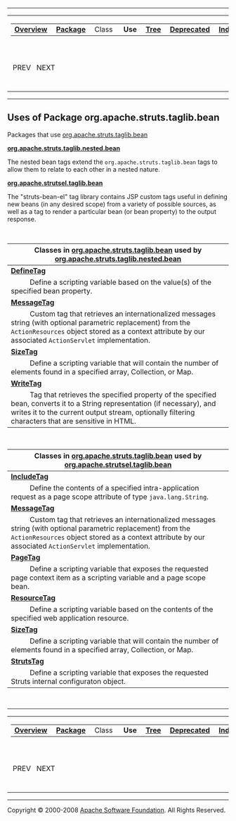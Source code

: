 ------------------------------------------------------------------------

<span id="navbar_top"></span> [](#skip-navbar_top "Skip navigation links")

<table>
<colgroup>
<col width="50%" />
<col width="50%" />
</colgroup>
<tbody>
<tr class="odd">
<td align="left"><span id="navbar_top_firstrow"></span>
<table>
<tbody>
<tr class="odd">
<td align="left"><a href="../../../../../overview-summary.html.md"><strong>Overview</strong></a> </td>
<td align="left"><a href="package-summary.html.md"><strong>Package</strong></a> </td>
<td align="left">Class </td>
<td align="left"> <strong>Use</strong> </td>
<td align="left"><a href="package-tree.html.md"><strong>Tree</strong></a> </td>
<td align="left"><a href="../../../../../deprecated-list.html.md"><strong>Deprecated</strong></a> </td>
<td align="left"><a href="../../../../../index-all.html.md"><strong>Index</strong></a> </td>
<td align="left"><a href="../../../../../help-doc.html.md"><strong>Help</strong></a> </td>
</tr>
</tbody>
</table></td>
<td align="left"></td>
</tr>
<tr class="even">
<td align="left"> PREV   NEXT</td>
<td align="left"><a href="../../../../../index.html.md?org/apache/struts/taglib/bean/package-use.html"><strong>FRAMES</strong></a>    <a href="package-use.html"><strong>NO FRAMES</strong></a>    
<a href="../../../../../allclasses-noframe.html.md"><strong>All Classes</strong></a></td>
</tr>
</tbody>
</table>

<span id="skip-navbar_top"></span>

------------------------------------------------------------------------

**Uses of Package
 org.apache.struts.taglib.bean**
--------------------------------

Packages that use [org.apache.struts.taglib.bean](../../../../../org/apache/struts/taglib/bean/package-summary.html.md)

[**org.apache.struts.taglib.nested.bean**](#org.apache.struts.taglib.nested.bean)

The nested bean tags extend the `org.apache.struts.taglib.bean` tags to allow them to relate to each other in a nested nature. 

[**org.apache.strutsel.taglib.bean**](#org.apache.strutsel.taglib.bean)

The "struts-bean-el" tag library contains JSP custom tags useful in defining new beans (in any desired scope) from a variety of possible sources, as well as a tag to render a particular bean (or bean property) to the output response. 

 

<span id="org.apache.struts.taglib.nested.bean"></span>

| Classes in [org.apache.struts.taglib.bean](../../../../../org/apache/struts/taglib/bean/package-summary.html.md) used by [org.apache.struts.taglib.nested.bean](../../../../../org/apache/struts/taglib/nested/bean/package-summary.html)     |
|--------------------------------------------------------------------------------------------------------------------------------------------------------------------------------------------------------------------------------------------|
| **[**DefineTag**](../../../../../org/apache/struts/taglib/bean/class-use/DefineTag.html.md#org.apache.struts.taglib.nested.bean)**                                                                                                            
            Define a scripting variable based on the value(s) of the specified bean property.                                                                                                                                                |
| **[**MessageTag**](../../../../../org/apache/struts/taglib/bean/class-use/MessageTag.html.md#org.apache.struts.taglib.nested.bean)**                                                                                                          
            Custom tag that retrieves an internationalized messages string (with optional parametric replacement) from the `ActionResources` object stored as a context attribute by our associated `ActionServlet` implementation.          |
| **[**SizeTag**](../../../../../org/apache/struts/taglib/bean/class-use/SizeTag.html.md#org.apache.struts.taglib.nested.bean)**                                                                                                                
            Define a scripting variable that will contain the number of elements found in a specified array, Collection, or Map.                                                                                                             |
| **[**WriteTag**](../../../../../org/apache/struts/taglib/bean/class-use/WriteTag.html.md#org.apache.struts.taglib.nested.bean)**                                                                                                              
            Tag that retrieves the specified property of the specified bean, converts it to a String representation (if necessary), and writes it to the current output stream, optionally filtering characters that are sensitive in HTML.  |

 

<span id="org.apache.strutsel.taglib.bean"></span>

| Classes in [org.apache.struts.taglib.bean](../../../../../org/apache/struts/taglib/bean/package-summary.html.md) used by [org.apache.strutsel.taglib.bean](../../../../../org/apache/strutsel/taglib/bean/package-summary.html)       |
|------------------------------------------------------------------------------------------------------------------------------------------------------------------------------------------------------------------------------------|
| **[**IncludeTag**](../../../../../org/apache/struts/taglib/bean/class-use/IncludeTag.html.md#org.apache.strutsel.taglib.bean)**                                                                                                       
            Define the contents of a specified intra-application request as a page scope attribute of type `java.lang.String`.                                                                                                       |
| **[**MessageTag**](../../../../../org/apache/struts/taglib/bean/class-use/MessageTag.html.md#org.apache.strutsel.taglib.bean)**                                                                                                       
            Custom tag that retrieves an internationalized messages string (with optional parametric replacement) from the `ActionResources` object stored as a context attribute by our associated `ActionServlet` implementation.  |
| **[**PageTag**](../../../../../org/apache/struts/taglib/bean/class-use/PageTag.html.md#org.apache.strutsel.taglib.bean)**                                                                                                             
            Define a scripting variable that exposes the requested page context item as a scripting variable and a page scope bean.                                                                                                  |
| **[**ResourceTag**](../../../../../org/apache/struts/taglib/bean/class-use/ResourceTag.html.md#org.apache.strutsel.taglib.bean)**                                                                                                     
            Define a scripting variable based on the contents of the specified web application resource.                                                                                                                             |
| **[**SizeTag**](../../../../../org/apache/struts/taglib/bean/class-use/SizeTag.html.md#org.apache.strutsel.taglib.bean)**                                                                                                             
            Define a scripting variable that will contain the number of elements found in a specified array, Collection, or Map.                                                                                                     |
| **[**StrutsTag**](../../../../../org/apache/struts/taglib/bean/class-use/StrutsTag.html.md#org.apache.strutsel.taglib.bean)**                                                                                                         
            Define a scripting variable that exposes the requested Struts internal configuraton object.                                                                                                                              |

 

------------------------------------------------------------------------

<span id="navbar_bottom"></span> [](#skip-navbar_bottom "Skip navigation links")

<table>
<colgroup>
<col width="50%" />
<col width="50%" />
</colgroup>
<tbody>
<tr class="odd">
<td align="left"><span id="navbar_bottom_firstrow"></span>
<table>
<tbody>
<tr class="odd">
<td align="left"><a href="../../../../../overview-summary.html.md"><strong>Overview</strong></a> </td>
<td align="left"><a href="package-summary.html.md"><strong>Package</strong></a> </td>
<td align="left">Class </td>
<td align="left"> <strong>Use</strong> </td>
<td align="left"><a href="package-tree.html.md"><strong>Tree</strong></a> </td>
<td align="left"><a href="../../../../../deprecated-list.html.md"><strong>Deprecated</strong></a> </td>
<td align="left"><a href="../../../../../index-all.html.md"><strong>Index</strong></a> </td>
<td align="left"><a href="../../../../../help-doc.html.md"><strong>Help</strong></a> </td>
</tr>
</tbody>
</table></td>
<td align="left"></td>
</tr>
<tr class="even">
<td align="left"> PREV   NEXT</td>
<td align="left"><a href="../../../../../index.html.md?org/apache/struts/taglib/bean/package-use.html"><strong>FRAMES</strong></a>    <a href="package-use.html"><strong>NO FRAMES</strong></a>    
<a href="../../../../../allclasses-noframe.html.md"><strong>All Classes</strong></a></td>
</tr>
</tbody>
</table>

<span id="skip-navbar_bottom"></span>

------------------------------------------------------------------------

Copyright © 2000-2008 [Apache Software Foundation](http://www.apache.org/). All Rights Reserved.
